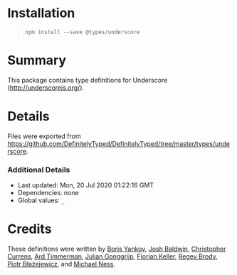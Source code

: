 # Installation
> `npm install --save @types/underscore`

# Summary
This package contains type definitions for Underscore (http://underscorejs.org/).

# Details
Files were exported from https://github.com/DefinitelyTyped/DefinitelyTyped/tree/master/types/underscore.

### Additional Details
 * Last updated: Mon, 20 Jul 2020 01:22:16 GMT
 * Dependencies: none
 * Global values: `_`

# Credits
These definitions were written by [Boris Yankov](https://github.com/borisyankov), [Josh Baldwin](https://github.com/jbaldwin), [Christopher Currens](https://github.com/ccurrens), [Ard Timmerman](https://github.com/confususs), [Julian Gonggrijp](https://github.com/jgonggrijp), [Florian Keller](https://github.com/ffflorian), [Regev Brody](https://github.com/regevbr), [Piotr Błażejewicz](https://github.com/peterblazejewicz), and [Michael Ness](https://github.com/reubenrybnik).

